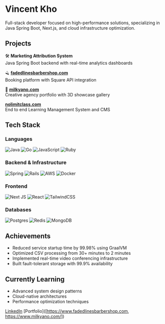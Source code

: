 # Vincent Kho
Full-stack developer focused on high-performance solutions, specializing in Java Spring Boot, Next.js, and cloud infrastructure optimization.

## Projects
🛠️ **Marketing Attribution System**  
Java Spring Boot backend with real-time analytics dashboards

🪒 **[fadedlinesbarbershop.com](https://fadedlinesbarbershop.com)**  
Booking platform with Square API integration

🎨 **[milkyano.com](https://milkyano.com)**  
Creative agency portfolio with 3D showcase gallery


 **[nolimitclass.com](https://nolimitclass.com)**  
 End to end Learning Management System and CMS
## Tech Stack

### Languages
![Java](https://img.shields.io/badge/java-%23ED8B00.svg?style=flat&logo=openjdk&logoColor=white) 
![Go](https://img.shields.io/badge/go-%2300ADD8.svg?style=flat&logo=go&logoColor=white)
![JavaScript](https://img.shields.io/badge/javascript-%23323330.svg?style=flat&logo=javascript&logoColor=%23F7DF1E)
![Ruby](https://img.shields.io/badge/ruby-%23CC342D.svg?style=flat&logo=ruby&logoColor=white)

### Backend & Infrastructure
![Spring](https://img.shields.io/badge/spring-%236DB33F.svg?style=flat&logo=spring&logoColor=white)
![Rails](https://img.shields.io/badge/rails-%23CC0000.svg?style=flat&logo=ruby-on-rails&logoColor=white)
![AWS](https://img.shields.io/badge/AWS-%23FF9900.svg?style=flat&logo=amazon-aws&logoColor=white)
![Docker](https://img.shields.io/badge/docker-%230db7ed.svg?style=flat&logo=docker&logoColor=white)

### Frontend
![Next JS](https://img.shields.io/badge/Next-black?style=flat&logo=next.js&logoColor=white)
![React](https://img.shields.io/badge/react-%2320232a.svg?style=flat&logo=react&logoColor=%2361DAFB)
![TailwindCSS](https://img.shields.io/badge/tailwindcss-%2338B2AC.svg?style=flat&logo=tailwind-css&logoColor=white)

### Databases
![Postgres](https://img.shields.io/badge/postgres-%23316192.svg?style=flat&logo=postgresql&logoColor=white)
![Redis](https://img.shields.io/badge/redis-%23DD0031.svg?style=flat&logo=redis&logoColor=white)
![MongoDB](https://img.shields.io/badge/MongoDB-%234ea94b.svg?style=flat&logo=mongodb&logoColor=white)

## Achievements
- Reduced service startup time by 99.98% using GraalVM
- Optimized CSV processing from 30+ minutes to 2 minutes
- Implemented real-time video conferencing infrastructure
- Built fault-tolerant storage with 99.9% availability

## Currently Learning
- Advanced system design patterns
- Cloud-native architectures
- Performance optimization techniques

[LinkedIn]([your-linkedin](https://www.linkedin.com/in/vincent-kho-5b679625a/)) 
[Portfolio]([https://www.fadedlinesbarbershop.com, https://www.milkyano.com/])
